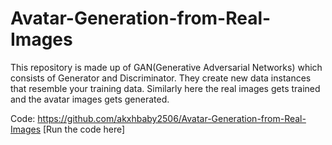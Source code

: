 # Avatar-Generation-from-Real-Images
This repository is made up of GAN(Generative Adversarial Networks) which consists of Generator and Discriminator. They create new data instances that resemble your training data. Similarly
here the real images gets trained and the avatar images gets generated.

Code: https://github.com/akxhbaby2506/Avatar-Generation-from-Real-Images   [Run the code here]
